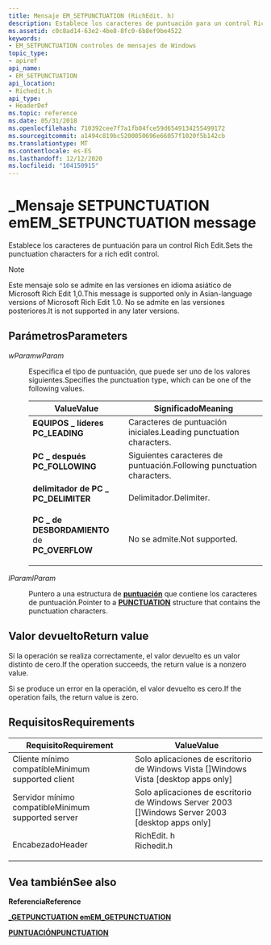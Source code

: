 ```yaml
---
title: Mensaje EM_SETPUNCTUATION (RichEdit. h)
description: Establece los caracteres de puntuación para un control Rich Edit.
ms.assetid: c0c8ad14-63e2-4be8-8fc0-6b8ef9be4522
keywords:
- EM_SETPUNCTUATION controles de mensajes de Windows
topic_type:
- apiref
api_name:
- EM_SETPUNCTUATION
api_location:
- Richedit.h
api_type:
- HeaderDef
ms.topic: reference
ms.date: 05/31/2018
ms.openlocfilehash: 710392cee7f7a1fb04fce59d6549134255499172
ms.sourcegitcommit: a1494c819bc5200050696e66057f1020f5b142cb
ms.translationtype: MT
ms.contentlocale: es-ES
ms.lasthandoff: 12/12/2020
ms.locfileid: "104150915"
---
```

# <a name="em_setpunctuation-message"></a><span data-ttu-id="06615-104">\_Mensaje SETPUNCTUATION em</span><span class="sxs-lookup"><span data-stu-id="06615-104">EM\_SETPUNCTUATION message</span></span>

<span data-ttu-id="06615-105">Establece los caracteres de puntuación para un control Rich Edit.</span><span class="sxs-lookup"><span data-stu-id="06615-105">Sets the punctuation characters for a rich edit control.</span></span>

> [!Note]  
> <span data-ttu-id="06615-106">Este mensaje solo se admite en las versiones en idioma asiático de Microsoft Rich Edit 1,0.</span><span class="sxs-lookup"><span data-stu-id="06615-106">This message is supported only in Asian-language versions of Microsoft Rich Edit 1.0.</span></span> <span data-ttu-id="06615-107">No se admite en las versiones posteriores.</span><span class="sxs-lookup"><span data-stu-id="06615-107">It is not supported in any later versions.</span></span>

 

## <a name="parameters"></a><span data-ttu-id="06615-108">Parámetros</span><span class="sxs-lookup"><span data-stu-id="06615-108">Parameters</span></span>

<dl> <dt>

<span data-ttu-id="06615-109">*wParam*</span><span class="sxs-lookup"><span data-stu-id="06615-109">*wParam*</span></span> 
</dt> <dd>

<span data-ttu-id="06615-110">Especifica el tipo de puntuación, que puede ser uno de los valores siguientes.</span><span class="sxs-lookup"><span data-stu-id="06615-110">Specifies the punctuation type, which can be one of the following values.</span></span>



| <span data-ttu-id="06615-111">Value</span><span class="sxs-lookup"><span data-stu-id="06615-111">Value</span></span>                                                                                                                                                      | <span data-ttu-id="06615-112">Significado</span><span class="sxs-lookup"><span data-stu-id="06615-112">Meaning</span></span>                                      |
|------------------------------------------------------------------------------------------------------------------------------------------------------------|----------------------------------------------|
| <span id="PC_LEADING"></span><span id="pc_leading"></span><dl> <span data-ttu-id="06615-113"><dt>**EQUIPOS \_ líderes**</dt></span><span class="sxs-lookup"><span data-stu-id="06615-113"><dt>**PC\_LEADING**</dt></span></span> </dl>       | <span data-ttu-id="06615-114">Caracteres de puntuación iniciales.</span><span class="sxs-lookup"><span data-stu-id="06615-114">Leading punctuation characters.</span></span><br/>   |
| <span id="PC_FOLLOWING"></span><span id="pc_following"></span><dl> <span data-ttu-id="06615-115"><dt>**PC \_ después**</dt></span><span class="sxs-lookup"><span data-stu-id="06615-115"><dt>**PC\_FOLLOWING**</dt></span></span> </dl> | <span data-ttu-id="06615-116">Siguientes caracteres de puntuación.</span><span class="sxs-lookup"><span data-stu-id="06615-116">Following punctuation characters.</span></span><br/> |
| <span id="PC_DELIMITER"></span><span id="pc_delimiter"></span><dl> <span data-ttu-id="06615-117"><dt>**delimitador de PC \_**</dt></span><span class="sxs-lookup"><span data-stu-id="06615-117"><dt>**PC\_DELIMITER**</dt></span></span> </dl> | <span data-ttu-id="06615-118">Delimitador.</span><span class="sxs-lookup"><span data-stu-id="06615-118">Delimiter.</span></span><br/>                        |
| <span id="PC_OVERFLOW_"></span><span id="pc_overflow_"></span><dl> <span data-ttu-id="06615-119"><dt>**PC \_ de DESBORDAMIENTO** de</dt></span><span class="sxs-lookup"><span data-stu-id="06615-119"><dt>**PC\_OVERFLOW** </dt></span></span> </dl> | <span data-ttu-id="06615-120">No se admite.</span><span class="sxs-lookup"><span data-stu-id="06615-120">Not supported.</span></span><br/>                    |



 

</dd> <dt>

<span data-ttu-id="06615-121">*lParam*</span><span class="sxs-lookup"><span data-stu-id="06615-121">*lParam*</span></span> 
</dt> <dd>

<span data-ttu-id="06615-122">Puntero a una estructura de [**puntuación**](/windows/desktop/api/Richedit/ns-richedit-punctuation) que contiene los caracteres de puntuación.</span><span class="sxs-lookup"><span data-stu-id="06615-122">Pointer to a [**PUNCTUATION**](/windows/desktop/api/Richedit/ns-richedit-punctuation) structure that contains the punctuation characters.</span></span>

</dd> </dl>

## <a name="return-value"></a><span data-ttu-id="06615-123">Valor devuelto</span><span class="sxs-lookup"><span data-stu-id="06615-123">Return value</span></span>

<span data-ttu-id="06615-124">Si la operación se realiza correctamente, el valor devuelto es un valor distinto de cero.</span><span class="sxs-lookup"><span data-stu-id="06615-124">If the operation succeeds, the return value is a nonzero value.</span></span>

<span data-ttu-id="06615-125">Si se produce un error en la operación, el valor devuelto es cero.</span><span class="sxs-lookup"><span data-stu-id="06615-125">If the operation fails, the return value is zero.</span></span>

## <a name="requirements"></a><span data-ttu-id="06615-126">Requisitos</span><span class="sxs-lookup"><span data-stu-id="06615-126">Requirements</span></span>



| <span data-ttu-id="06615-127">Requisito</span><span class="sxs-lookup"><span data-stu-id="06615-127">Requirement</span></span> | <span data-ttu-id="06615-128">Value</span><span class="sxs-lookup"><span data-stu-id="06615-128">Value</span></span> |
|-------------------------------------|---------------------------------------------------------------------------------------|
| <span data-ttu-id="06615-129">Cliente mínimo compatible</span><span class="sxs-lookup"><span data-stu-id="06615-129">Minimum supported client</span></span><br/> | <span data-ttu-id="06615-130">Solo aplicaciones de escritorio de Windows Vista \[\]</span><span class="sxs-lookup"><span data-stu-id="06615-130">Windows Vista \[desktop apps only\]</span></span><br/>                                        |
| <span data-ttu-id="06615-131">Servidor mínimo compatible</span><span class="sxs-lookup"><span data-stu-id="06615-131">Minimum supported server</span></span><br/> | <span data-ttu-id="06615-132">Solo aplicaciones de escritorio de Windows Server 2003 \[\]</span><span class="sxs-lookup"><span data-stu-id="06615-132">Windows Server 2003 \[desktop apps only\]</span></span><br/>                                  |
| <span data-ttu-id="06615-133">Encabezado</span><span class="sxs-lookup"><span data-stu-id="06615-133">Header</span></span><br/>                   | <dl> <span data-ttu-id="06615-134"><dt>RichEdit. h</dt></span><span class="sxs-lookup"><span data-stu-id="06615-134"><dt>Richedit.h</dt></span></span> </dl> |



## <a name="see-also"></a><span data-ttu-id="06615-135">Vea también</span><span class="sxs-lookup"><span data-stu-id="06615-135">See also</span></span>

<dl> <dt>

<span data-ttu-id="06615-136">**Referencia**</span><span class="sxs-lookup"><span data-stu-id="06615-136">**Reference**</span></span>
</dt> <dt>

[<span data-ttu-id="06615-137">**\_GETPUNCTUATION em**</span><span class="sxs-lookup"><span data-stu-id="06615-137">**EM\_GETPUNCTUATION**</span></span>](em-getpunctuation.md)
</dt> <dt>

[<span data-ttu-id="06615-138">**PUNTUACIÓN**</span><span class="sxs-lookup"><span data-stu-id="06615-138">**PUNCTUATION**</span></span>](/windows/desktop/api/Richedit/ns-richedit-punctuation)
</dt> </dl>

 

 





